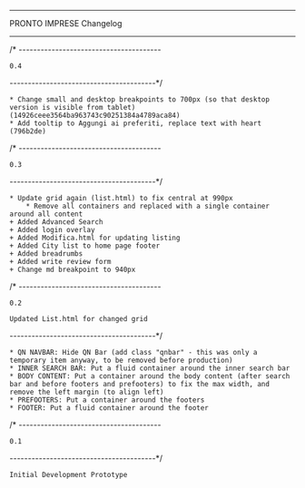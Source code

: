 ---------

PRONTO IMPRESE
Changelog

---------

/* ---------------------------------------

    0.4

----------------------------------------*/

    * Change small and desktop breakpoints to 700px (so that desktop version is visible from tablet) (14926ceee3564ba963743c90251384a4789aca84)
    * Add tooltip to Aggungi ai preferiti, replace text with heart (796b2de)


/* ---------------------------------------

    0.3

----------------------------------------*/

    * Update grid again (list.html) to fix central at 990px 
        * Remove all containers and replaced with a single container around all content
    + Added Advanced Search
    + Added login overlay
    + Added Modifica.html for updating listing
    + Added City list to home page footer
    + Added breadrumbs
    + Added write review form
    + Change md breakpoint to 940px

/* ---------------------------------------

    0.2

    Updated List.html for changed grid

----------------------------------------*/

    * QN NAVBAR: Hide QN Bar (add class "qnbar" - this was only a temporary item anyway, to be removed before production)
    * INNER SEARCH BAR: Put a fluid container around the inner search bar
    * BODY CONTENT: Put a container around the body content (after search bar and before footers and prefooters) to fix the max width, and remove the left margin (to align left)
    * PREFOOTERS: Put a container around the footers 
    * FOOTER: Put a fluid container around the footer 


/* ---------------------------------------

    0.1


----------------------------------------*/

    Initial Development Prototype
